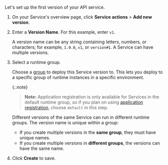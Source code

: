 <!-- Used in Konnect getting started guides -->

Let's set up the first version of your API service.

1. On your Service's overview page, click **Service actions** >
**Add new version**.

1. Enter a **Version Name**. For this example, enter `v1`.

    A version name can be any string containing letters, numbers, or characters;
    for example, `1.0.0`, `v1`, or `version#1`. A Service can have multiple
    versions.

1. Select a runtime group.

    Choose a [group](/konnect/runtime-manager/runtime-groups) to
    deploy this Service version to. This lets you deploy to a specific group of
    runtime instances in a specific environment.

    {:.note}
    > **Note:** Application registration is only available for
    Services in the default runtime group, so if you plan on using
    [application registration](/konnect/dev-portal/applications/application-overview),
    choose `default` in this step.

    Different versions of the same Service can run in different runtime groups.
    The version name is unique within a group:

    * If you create multiple versions in the **same group**, they must have unique names.
    * If you create multiple versions in **different groups**, the versions can have the same name.

1. Click **Create** to save.

